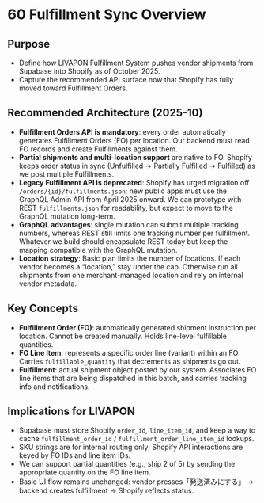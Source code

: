 # 60 Fulfillment Sync Overview

## Purpose
- Define how LIVAPON Fulfillment System pushes vendor shipments from Supabase into Shopify as of October 2025.
- Capture the recommended API surface now that Shopify has fully moved toward Fulfillment Orders.

## Recommended Architecture (2025-10)
- **Fulfillment Orders API is mandatory**: every order automatically generates Fulfillment Orders (FO) per location. Our backend must read FO records and create Fulfillments against them.
- **Partial shipments and multi-location support** are native to FO. Shopify keeps order status in sync (Unfulfilled → Partially Fulfilled → Fulfilled) as we post multiple Fulfillments.
- **Legacy Fulfillment API is deprecated**: Shopify has urged migration off `/orders/{id}/fulfillments.json`; new public apps must use the GraphQL Admin API from April 2025 onward. We can prototype with REST `fulfillments.json` for readability, but expect to move to the GraphQL mutation long-term.
- **GraphQL advantages**: single mutation can submit multiple tracking numbers, whereas REST still limits one tracking number per fulfillment. Whatever we build should encapsulate REST today but keep the mapping compatible with the GraphQL mutation.
- **Location strategy**: Basic plan limits the number of locations. If each vendor becomes a “location,” stay under the cap. Otherwise run all shipments from one merchant-managed location and rely on internal vendor metadata.

## Key Concepts
- **Fulfillment Order (FO)**: automatically generated shipment instruction per location. Cannot be created manually. Holds line-level fulfillable quantities.
- **FO Line Item**: represents a specific order line (variant) within an FO. Carries `fulfillable_quantity` that decrements as shipments go out.
- **Fulfillment**: actual shipment object posted by our system. Associates FO line items that are being dispatched in this batch, and carries tracking info and notifications.

## Implications for LIVAPON
- Supabase must store Shopify `order_id`, `line_item_id`, and keep a way to cache `fulfillment_order_id` / `fulfillment_order_line_item_id` lookups.
- SKU strings are for internal routing only; Shopify API interactions are keyed by FO IDs and line item IDs.
- We can support partial quantities (e.g., ship 2 of 5) by sending the appropriate quantity on the FO line item.
- Basic UI flow remains unchanged: vendor presses「発送済みにする」 → backend creates fulfillment → Shopify reflects status.

